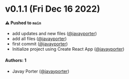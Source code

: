 # v0.1.1 (Fri Dec 16 2022)

#### ⚠️ Pushed to `main`

- add updates and new files ([@javayporter](https://github.com/javayporter))
- add all files ([@javayporter](https://github.com/javayporter))
- first commit ([@javayporter](https://github.com/javayporter))
- Initialize project using Create React App ([@javayporter](https://github.com/javayporter))

#### Authors: 1

- Javay Porter ([@javayporter](https://github.com/javayporter))
